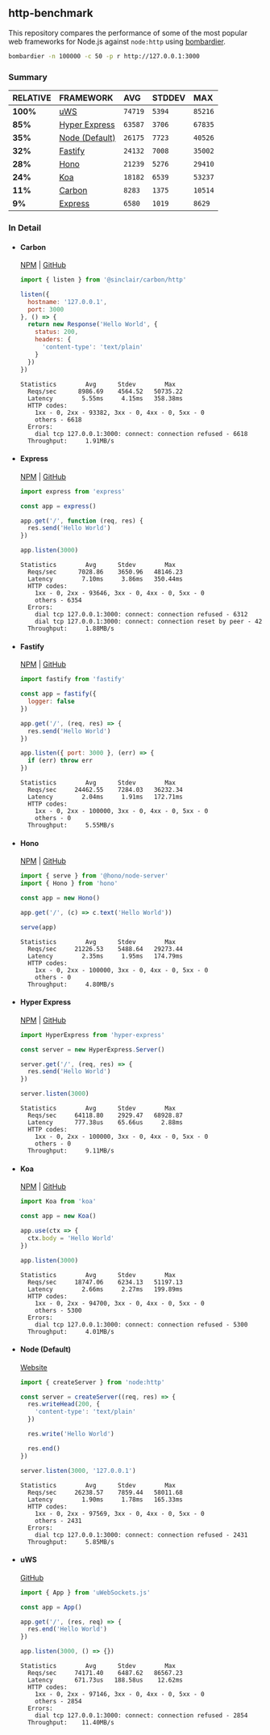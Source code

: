 ## http-benchmark

This repository compares the performance of some of the most popular web frameworks for Node.js against `node:http` using [bombardier](https://github.com/codesenberg/bombardier).

```bash
bombardier -n 100000 -c 50 -p r http://127.0.0.1:3000
```

### Summary

| RELATIVE | FRAMEWORK | AVG | STDDEV | MAX |
| :--- | :--- | :--- | :--- | :--- |
| **100%** | [uWS](#uws) | `74719` | `5394` | `85216` |
| **85%** | [Hyper Express](#hyper-express) | `63587` | `3706` | `67835` |
| **35%** | [Node (Default)](#node-default) | `26175` | `7723` | `40526` |
| **32%** | [Fastify](#fastify) | `24132` | `7008` | `35002` |
| **28%** | [Hono](#hono) | `21239` | `5276` | `29410` |
| **24%** | [Koa](#koa) | `18182` | `6539` | `53237` |
| **11%** | [Carbon](#carbon) | `8283` | `1375` | `10514` |
| **9%** | [Express](#express) | `6580` | `1019` | `8629` |


### In Detail

- #### Carbon
  [NPM](https://npmjs.com/@sinclair/carbon) | [GitHub](https://github.com/sinclairzx81/carbon)
  ```js
  import { listen } from '@sinclair/carbon/http'

  listen({
    hostname: '127.0.0.1',
    port: 3000
  }, () => {
    return new Response('Hello World', {
      status: 200,
      headers: {
        'content-type': 'text/plain'
      }
    })
  })
  ```

  ```
  Statistics        Avg      Stdev        Max
    Reqs/sec      8986.69    4564.52   50735.22
    Latency        5.55ms     4.15ms   358.38ms
    HTTP codes:
      1xx - 0, 2xx - 93382, 3xx - 0, 4xx - 0, 5xx - 0
      others - 6618
    Errors:
      dial tcp 127.0.0.1:3000: connect: connection refused - 6618
    Throughput:     1.91MB/s
  ```

- #### Express
  [NPM](https://npmjs.com/express) | [GitHub](https://github.com/expressjs/express)
  ```js
  import express from 'express'

  const app = express()

  app.get('/', function (req, res) {
    res.send('Hello World')
  })

  app.listen(3000)
  ```

  ```
  Statistics        Avg      Stdev        Max
    Reqs/sec      7028.86    3650.96   48146.23
    Latency        7.10ms     3.86ms   350.44ms
    HTTP codes:
      1xx - 0, 2xx - 93646, 3xx - 0, 4xx - 0, 5xx - 0
      others - 6354
    Errors:
      dial tcp 127.0.0.1:3000: connect: connection refused - 6312
      dial tcp 127.0.0.1:3000: connect: connection reset by peer - 42
    Throughput:     1.88MB/s
  ```

- #### Fastify
  [NPM](https://npmjs.com/fastify) | [GitHub](https://github.com/fastify/fastify)
  ```js
  import fastify from 'fastify'

  const app = fastify({
    logger: false
  })

  app.get('/', (req, res) => {
    res.send('Hello World')
  })

  app.listen({ port: 3000 }, (err) => {
    if (err) throw err
  })
  ```

  ```
  Statistics        Avg      Stdev        Max
    Reqs/sec     24462.55    7284.03   36232.34
    Latency        2.04ms     1.91ms   172.71ms
    HTTP codes:
      1xx - 0, 2xx - 100000, 3xx - 0, 4xx - 0, 5xx - 0
      others - 0
    Throughput:     5.55MB/s
  ```

- #### Hono
  [NPM](https://npmjs.com/hono) | [GitHub](https://github.com/honojs/hono)
  ```js
  import { serve } from '@hono/node-server'
  import { Hono } from 'hono'

  const app = new Hono()

  app.get('/', (c) => c.text('Hello World'))

  serve(app)
  ```

  ```
  Statistics        Avg      Stdev        Max
    Reqs/sec     21226.53    5488.64   29273.44
    Latency        2.35ms     1.95ms   174.79ms
    HTTP codes:
      1xx - 0, 2xx - 100000, 3xx - 0, 4xx - 0, 5xx - 0
      others - 0
    Throughput:     4.80MB/s
  ```

- #### Hyper Express
  [NPM](https://npmjs.com/hyper-express) | [GitHub](https://github.com/kartikk221/hyper-express)
  ```js
  import HyperExpress from 'hyper-express'

  const server = new HyperExpress.Server()

  server.get('/', (req, res) => {
    res.send('Hello World')
  })

  server.listen(3000)
  ```

  ```
  Statistics        Avg      Stdev        Max
    Reqs/sec     64118.80    2929.47   68928.87
    Latency      777.38us    65.66us     2.88ms
    HTTP codes:
      1xx - 0, 2xx - 100000, 3xx - 0, 4xx - 0, 5xx - 0
      others - 0
    Throughput:     9.11MB/s
  ```

- #### Koa
  [NPM](https://npmjs.com/koa) | [GitHub](https://github.com/koajs/koa)
  ```js
  import Koa from 'koa'

  const app = new Koa()

  app.use(ctx => {
    ctx.body = 'Hello World'
  })

  app.listen(3000)
  ```

  ```
  Statistics        Avg      Stdev        Max
    Reqs/sec     18747.06    6234.13   51197.13
    Latency        2.66ms     2.27ms   199.89ms
    HTTP codes:
      1xx - 0, 2xx - 94700, 3xx - 0, 4xx - 0, 5xx - 0
      others - 5300
    Errors:
      dial tcp 127.0.0.1:3000: connect: connection refused - 5300
    Throughput:     4.01MB/s
  ```

- #### Node (Default)
  [Website](https://nodejs.org/api/http.html)
  ```js
  import { createServer } from 'node:http'

  const server = createServer((req, res) => {
    res.writeHead(200, {
      'content-type': 'text/plain'
    })

    res.write('Hello World')

    res.end()
  })

  server.listen(3000, '127.0.0.1')
  ```

  ```
  Statistics        Avg      Stdev        Max
    Reqs/sec     26238.57    7859.44   58011.68
    Latency        1.90ms     1.78ms   165.33ms
    HTTP codes:
      1xx - 0, 2xx - 97569, 3xx - 0, 4xx - 0, 5xx - 0
      others - 2431
    Errors:
      dial tcp 127.0.0.1:3000: connect: connection refused - 2431
    Throughput:     5.85MB/s
  ```

- #### uWS
  [GitHub](https://github.com/uNetworking/uWebSockets.js)
  ```js
  import { App } from 'uWebSockets.js'

  const app = App()

  app.get('/', (res, req) => {
    res.end('Hello World')
  })

  app.listen(3000, () => {})
  ```

  ```
  Statistics        Avg      Stdev        Max
    Reqs/sec     74171.40    6487.62   86567.23
    Latency      671.73us   188.58us    12.62ms
    HTTP codes:
      1xx - 0, 2xx - 97146, 3xx - 0, 4xx - 0, 5xx - 0
      others - 2854
    Errors:
      dial tcp 127.0.0.1:3000: connect: connection refused - 2854
    Throughput:    11.40MB/s
  ```


